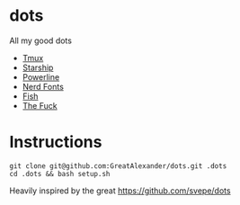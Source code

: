# dots
All my good dots

* [Tmux](https://github.com/tmux/tmux/wiki/Getting-Started)
* [Starship](https://starship.rs/config/)
* [Powerline](https://github.com/erikw/tmux-powerline)
* [Nerd Fonts](https://www.nerdfonts.com/#home)
* [Fish](https://fishshell.com/)
* [The Fuck](https://github.com/nvbn/thefuck)

# Instructions

```
git clone git@github.com:GreatAlexander/dots.git .dots
cd .dots && bash setup.sh
```

Heavily inspired by the great https://github.com/svepe/dots